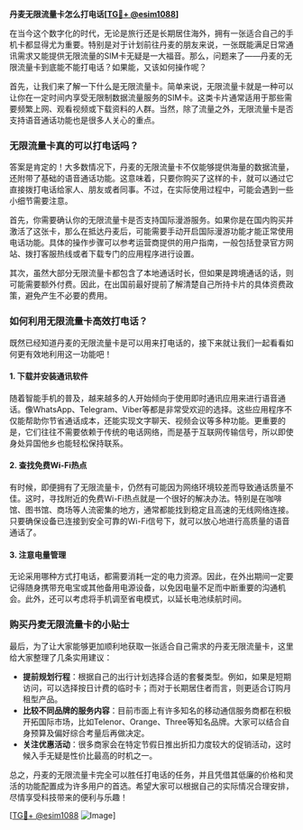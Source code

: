 **丹麦无限流量卡怎么打电话[[TG💪+ @esim1088](https://t.me/s/esim1088)]**

在当今这个数字化的时代，无论是旅行还是长期居住海外，拥有一张适合自己的手机卡都显得尤为重要。特别是对于计划前往丹麦的朋友来说，一张既能满足日常通讯需求又能提供无限流量的SIM卡无疑是一大福音。那么，问题来了——丹麦的无限流量卡到底能不能打电话？如果能，又该如何操作呢？

首先，让我们来了解一下什么是无限流量卡。简单来说，无限流量卡就是一种可以让你在一定时间内享受无限制数据流量服务的SIM卡。这类卡片通常适用于那些需要频繁上网、观看视频或下载资料的人群。当然，除了流量之外，无限流量卡是否支持语音通话功能也是很多人关心的重点。

### **无限流量卡真的可以打电话吗？**

答案是肯定的！大多数情况下，丹麦的无限流量卡不仅能够提供海量的数据流量，还附带了基础的语音通话功能。这意味着，只要你购买了这样的卡，就可以通过它直接拨打电话给家人、朋友或者同事。不过，在实际使用过程中，可能会遇到一些小细节需要注意。

首先，你需要确认你的无限流量卡是否支持国际漫游服务。如果你是在国内购买并激活了这张卡，那么在抵达丹麦后，可能需要手动开启国际漫游功能才能正常使用电话功能。具体的操作步骤可以参考运营商提供的用户指南，一般包括登录官方网站、拨打客服热线或者下载专门的应用程序进行设置。

其次，虽然大部分无限流量卡都包含了本地通话时长，但如果是跨境通话的话，则可能需要额外付费。因此，在出国前最好提前了解清楚自己所持卡片的具体资费政策，避免产生不必要的费用。

### **如何利用无限流量卡高效打电话？**

既然已经知道丹麦的无限流量卡是可以用来打电话的，接下来就让我们一起看看如何更有效地利用这一功能吧！

#### **1. 下载并安装通讯软件**
随着智能手机的普及，越来越多的人开始倾向于使用即时通讯应用来进行语音通话。像WhatsApp、Telegram、Viber等都是非常受欢迎的选择。这些应用程序不仅能帮助你节省通话成本，还能实现文字聊天、视频会议等多种功能。更重要的是，它们往往不需要依赖于传统的电话网络，而是基于互联网传输信号，所以即使身处异国他乡也能轻松保持联系。

#### **2. 查找免费Wi-Fi热点**
有时候，即便拥有了无限流量卡，仍然有可能因为网络环境较差而导致通话质量不佳。这时，寻找附近的免费Wi-Fi热点就是一个很好的解决办法。特别是在咖啡馆、图书馆、商场等人流密集的地方，通常都能找到稳定且高速的无线网络连接。只要确保设备已连接到安全可靠的Wi-Fi信号下，就可以放心地进行高质量的语音通话了。

#### **3. 注意电量管理**
无论采用哪种方式打电话，都需要消耗一定的电力资源。因此，在外出期间一定要记得随身携带充电宝或其他备用电源设备，以免因电量不足而中断重要的沟通机会。此外，还可以考虑将手机调至省电模式，以延长电池续航时间。

### **购买丹麦无限流量卡的小贴士**

最后，为了让大家能够更加顺利地获取一张适合自己需求的丹麦无限流量卡，这里给大家整理了几条实用建议：

- **提前规划行程**：根据自己的出行计划选择合适的套餐类型。例如，如果是短期访问，可以选择按日计费的临时卡；而对于长期居住者而言，则更适合订购月租型产品。
- **比较不同品牌的服务内容**：目前市面上有许多知名的移动通信服务商都在积极开拓国际市场，比如Telenor、Orange、Three等知名品牌。大家可以结合自身预算及偏好综合考量后再做决定。
- **关注优惠活动**：很多商家会在特定节假日推出折扣力度较大的促销活动，这时候入手无疑是性价比最高的时机之一。

总之，丹麦的无限流量卡完全可以胜任打电话的任务，并且凭借其低廉的价格和灵活的功能配置成为许多用户的首选。希望大家可以根据自己的实际情况合理安排，尽情享受科技带来的便利与乐趣！

[[TG💪+ @esim1088](https://t.me/s/esim1088) ![Image](https://i.postimg.cc/4NQfJmqS/Snipaste-2025-05-13-00-14-12.png)]
